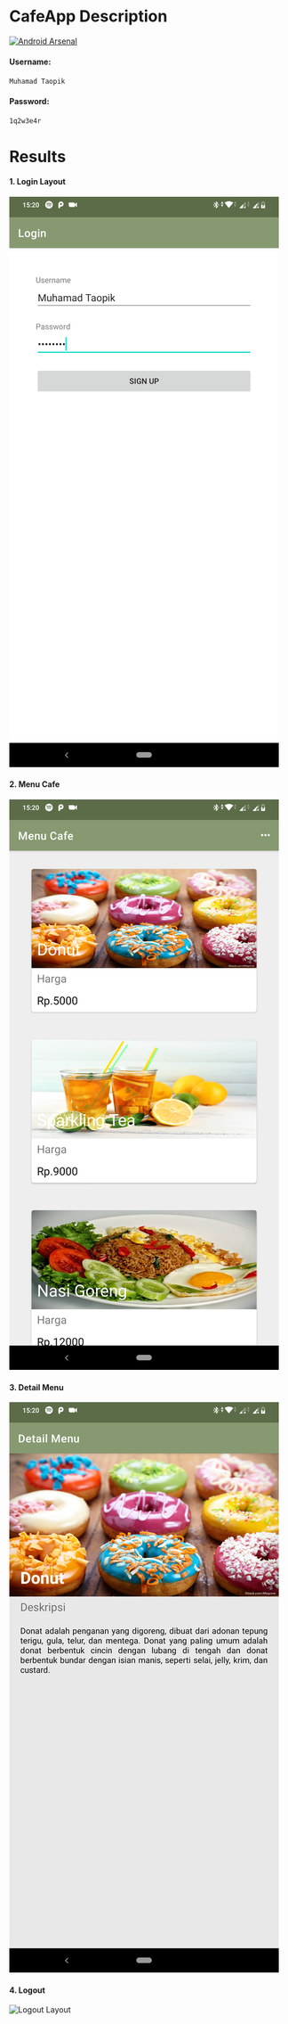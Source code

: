 # CafeApp Description
[![Android Arsenal](https://img.shields.io/badge/UTS%20Praktikum%20Pengembangan%20Aplikasi%20Mobile-CafeApp-brightgreen.svg?style=flat)](https://android-arsenal.com/details/1/1234)

<h4>Username:</h4>

```
Muhamad Taopik
```

<h4>Password:</h4>

```
1q2w3e4r
```

# Results
<h4>1. Login Layout</h4>

![Login Layout](results/LoginLayout.png)

<h4>2. Menu Cafe</h4>

![Home Layout](results/HomeLayout.png)

<h4>3. Detail Menu</h4>

![Detail Layout](results/DetailLayout.png)

<h4>4. Logout</h4>

![Logout Layout](results/LogoutlLayout.png)
